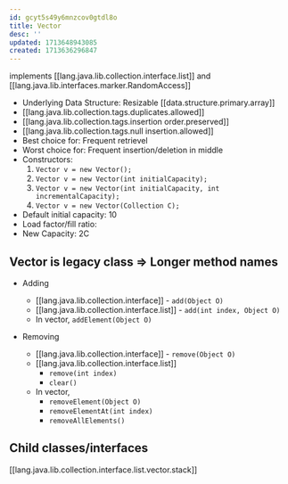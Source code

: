 ```yaml
---
id: gcyt5s49y6mnzcov0gtdl8o
title: Vector
desc: ''
updated: 1713648943085
created: 1713636296847
---
```


implements [[lang.java.lib.collection.interface.list]] and [[lang.java.lib.interfaces.marker.RandomAccess]]

- Underlying Data Structure: Resizable [[data.structure.primary.array]]
- [[lang.java.lib.collection.tags.duplicates.allowed]]
- [[lang.java.lib.collection.tags.insertion order.preserved]]
- [[lang.java.lib.collection.tags.null insertion.allowed]]
- Best choice for: Frequent retrievel
- Worst choice for: Frequent insertion/deletion in middle
- Constructors:
  1. `Vector v = new Vector();`
  2. `Vector v = new Vector(int initialCapacity);`
  3. `Vector v = new Vector(int initialCapacity, int incrementalCapacity);`
  4. `Vector v = new Vector(Collection C);`
- Default initial capacity: 10
- Load factor/fill ratio:
- New Capacity: 2C

## Vector is legacy class ⇒ Longer method names

- Adding 
    - [[lang.java.lib.collection.interface]] - `add(Object O)`
    - [[lang.java.lib.collection.interface.list]] - `add(int index, Object O)`
    - In vector, `addElement(Object O)`

- Removing
    - [[lang.java.lib.collection.interface]] - `remove(Object O)`
    - [[lang.java.lib.collection.interface.list]] 
        - `remove(int index)`
        - `clear()`
    - In vector,
        - `removeElement(Object O)`
        - `removeElementAt(int index)`
        - `removeAllElements()`


## Child classes/interfaces

[[lang.java.lib.collection.interface.list.vector.stack]]
